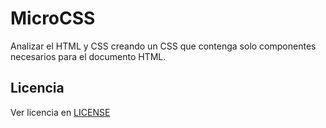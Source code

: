 MicroCSS
========

Analizar el HTML y CSS creando un CSS que contenga solo componentes necesarios para el documento HTML.

Licencia
--------

Ver licencia en [LICENSE](LICENSE)
